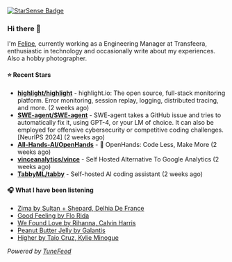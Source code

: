 <a href="https://starsense.app/developer-types" target="_blank"><img src="https://starsense.app/api/badge/?user=valtlfelipe" alt="StarSense Badge"></a>

### Hi there 👋

I'm [Felipe](https://felipevm.com), currently working as a Engineering Manager at Transfeera, enthusiastic in technology and occasionally write about my experiences. Also a hobby photographer.

#### ⭐ Recent Stars
- **[highlight/highlight](https://github.com/highlight/highlight)** - highlight.io: The open source, full-stack monitoring platform. Error monitoring, session replay, logging, distributed tracing, and more. (2 weeks ago)
- **[SWE-agent/SWE-agent](https://github.com/SWE-agent/SWE-agent)** - SWE-agent takes a GitHub issue and tries to automatically fix it, using GPT-4, or your LM of choice. It can also be employed for offensive cybersecurity or competitive coding challenges. [NeurIPS 2024]  (2 weeks ago)
- **[All-Hands-AI/OpenHands](https://github.com/All-Hands-AI/OpenHands)** - 🙌 OpenHands: Code Less, Make More (2 weeks ago)
- **[vinceanalytics/vince](https://github.com/vinceanalytics/vince)** - Self Hosted Alternative To Google Analytics (2 weeks ago)
- **[TabbyML/tabby](https://github.com/TabbyML/tabby)** - Self-hosted AI coding assistant (2 weeks ago)

#### 🎧 What I have been listening
- [Zima by Sultan &#43; Shepard, Delhia De France](https://open.spotify.com/track/4Xt7JriSe3E1mHC4B7f8FF)
- [Good Feeling by Flo Rida](https://open.spotify.com/track/2LEF1A8DOZ9wRYikWgVlZ8)
- [We Found Love by Rihanna, Calvin Harris](https://open.spotify.com/track/6qn9YLKt13AGvpq9jfO8py)
- [Peanut Butter Jelly by Galantis](https://open.spotify.com/track/3aIhJDHxr1kgTSnutJxPTH)
- [Higher by Taio Cruz, Kylie Minogue](https://open.spotify.com/track/6AxCr5G75R5rqyNCYWVpTo)

_Powered by [TuneFeed](https://tunefeed.app?ref=github.com)_


